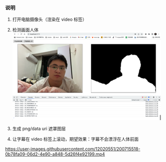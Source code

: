 ### 说明

1. 打开电脑摄像头（渲染在 video 标签）
2. 检测画面人体
   ![人体检测](./screenshots/body-segmentatin-detect.png)

3. 生成 png/data uri 遮罩图层
4. 让字幕在 video 标签上滚动，期望效果：字幕不会漂浮在人体前面



https://user-images.githubusercontent.com/12020551/200715518-0b78fa09-06d2-4e90-a848-5d26f4e92199.mp4

